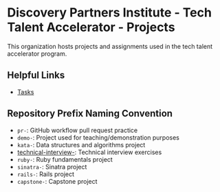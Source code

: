 # Discovery Partners Institute - Tech Talent Accelerator - Projects

This organization hosts projects and assignments used in the tech talent accelerator program.

## Helpful Links

- [Tasks](https://github.com/DPI-WE/tasks)

## Repository Prefix Naming Convention

- `pr-`: GitHub workflow pull request practice
- `demo-`: Project used for teaching/demonstration purposes
- `kata-`: Data structures and algorithms project
- [technical-interview-](https://github.com/orgs/dpi-tta-projects/repositories?q=technical-interview): Technical interview exercises
- `ruby-`: Ruby fundamentals project
- `sinatra-`: Sinatra project
- `rails-`: Rails project
- `capstone-`: Capstone project
